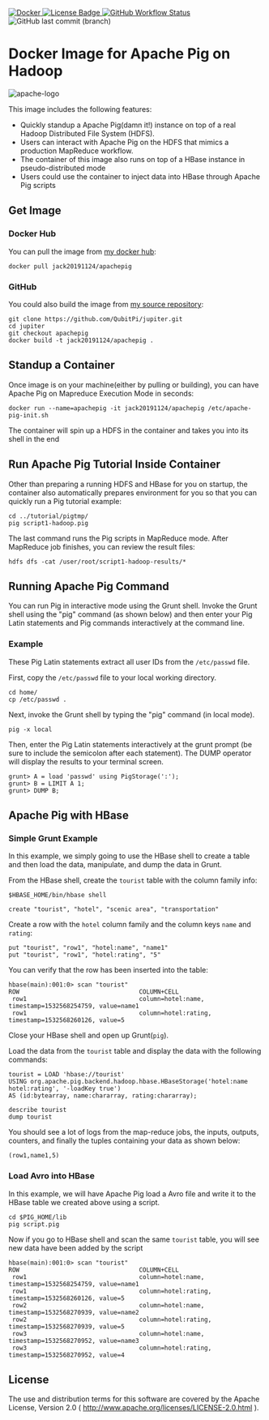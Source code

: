 [ ![Docker](https://img.shields.io/badge/Docker%20Image-309DEE?style=for-the-badge&logo=docker&logoColor=white) ](https://hub.docker.com/r/jack20191124/apachepig)
[ ![License Badge](https://img.shields.io/badge/Apache%202.0-F25910.svg?style=for-the-badge&logo=Apache&logoColor=white) ](https://www.apache.org/licenses/LICENSE-2.0)
[ ![GitHub Workflow Status](https://img.shields.io/github/workflow/status/QubitPi/jupiter/Apache%20Pig%20CI/apachepig?logo=github&style=for-the-badge) ](https://github.com/QubitPi/jupiter/actions/workflows/apachepig-ci.yml)
![GitHub last commit (branch)](https://img.shields.io/github/last-commit/QubitPi/jupiter/apachepig?logo=github&style=for-the-badge)

Docker Image for Apache Pig on Hadoop
=====================================

![apache-logo](https://user-images.githubusercontent.com/16126939/176544349-0cb18331-158a-4d27-88c2-b47a6326ab0c.png)

This image includes the following features:

* Quickly standup a Apache Pig(damn it!) instance on top of a real Hadoop Distributed File System (HDFS).
* Users can interact with Apache Pig on the HDFS that mimics a production MapReduce workflow.
* The container of this image also runs on top of a HBase instance in pseudo-distributed mode
* Users could use the container to inject data into HBase through Apache Pig scripts

Get Image
---------

### Docker Hub

You can pull the image from [my docker hub](https://hub.docker.com/r/jack20191124/apachepig/):

    docker pull jack20191124/apachepig

### GitHub

You could also build the image from [my source repository](https://github.com/QubitPi/jupiter/tree/apachepig/):

    git clone https://github.com/QubitPi/jupiter.git
    cd jupiter
    git checkout apachepig
    docker build -t jack20191124/apachepig .

Standup a Container
-------------------

Once image is on your machine(either by pulling or building), you can have Apache Pig on Mapreduce Execution Mode in 
seconds:

    docker run --name=apachepig -it jack20191124/apachepig /etc/apache-pig-init.sh

The container will spin up a HDFS in the container and takes you into its shell in the end

Run Apache Pig Tutorial Inside Container
----------------------------------------

Other than preparing a running HDFS and HBase for you on startup, the container also automatically prepares environment 
for you so that you can quickly run a Pig tutorial example:

    cd ../tutorial/pigtmp/
    pig script1-hadoop.pig

The last command runs the Pig scripts in MapReduce mode. After MapReduce job finishes, you can review the result files:

    hdfs dfs -cat /user/root/script1-hadoop-results/*
    
Running Apache Pig Command
--------------------------

You can run Pig in interactive mode using the Grunt shell. Invoke the Grunt shell using the "pig" command (as shown below) 
and then enter your Pig Latin statements and Pig commands interactively at the command line.

### Example

These Pig Latin statements extract all user IDs from the `/etc/passwd` file.

First, copy the `/etc/passwd` file to your local working directory.

    cd home/
    cp /etc/passwd .

Next, invoke the Grunt shell by typing the "pig" command (in local mode).

    pig -x local

Then, enter the Pig Latin statements interactively at the grunt prompt (be sure to include the semicolon after each 
statement). The DUMP operator will display the results to your terminal screen.

    grunt> A = load 'passwd' using PigStorage(':');
    grunt> B = LIMIT A 1;
    grunt> DUMP B;

Apache Pig with HBase
---------------------

### Simple Grunt Example

In this example, we simply going to use the HBase shell to create a table and then load the data, manipulate, and dump
the data in Grunt.

From the HBase shell, create the `tourist` table with the column family info:

    $HBASE_HOME/bin/hbase shell
    
    create "tourist", "hotel", "scenic area", "transportation"

Create a row with the `hotel` column family and the column keys `name` and `rating`:

    put "tourist", "row1", "hotel:name", "name1"
    put "tourist", "row1", "hotel:rating", "5"

You can verify that the row has been inserted into the table:

    hbase(main):001:0> scan "tourist"
    ROW                                 COLUMN+CELL                                                                                            
     row1                               column=hotel:name, timestamp=1532568254759, value=name1                                                
     row1                               column=hotel:rating, timestamp=1532568260126, value=5 

Close your HBase shell and open up Grunt(`pig`).

Load the data from the `tourist` table and display the data with the following commands:

    tourist = LOAD 'hbase://tourist'
    USING org.apache.pig.backend.hadoop.hbase.HBaseStorage('hotel:name hotel:rating', '-loadKey true')
    AS (id:bytearray, name:chararray, rating:chararray);

    describe tourist
    dump tourist

You should see a lot of logs from the map-reduce jobs, the inputs, outputs, counters, and finally the tuples containing 
your data as shown below:

    (row1,name1,5)
    
### Load Avro into HBase

In this example, we will have Apache Pig load a Avro file and write it to the HBase table we created above using a
script.

    cd $PIG_HOME/lib
    pig script.pig
    
Now if you go to HBase shell and scan the same `tourist` table, you will see new data have been added by the script

    hbase(main):001:0> scan "tourist"
    ROW                                 COLUMN+CELL                                                                                            
     row1                               column=hotel:name, timestamp=1532568254759, value=name1                                                
     row1                               column=hotel:rating, timestamp=1532568260126, value=5                                                  
     row2                               column=hotel:name, timestamp=1532568270939, value=name2                                                
     row2                               column=hotel:rating, timestamp=1532568270939, value=5                                                  
     row3                               column=hotel:name, timestamp=1532568270952, value=name3                                                
     row3                               column=hotel:rating, timestamp=1532568270952, value=4  

License
-------

The use and distribution terms for this software are covered by the Apache License, Version 2.0
( http://www.apache.org/licenses/LICENSE-2.0.html ).
